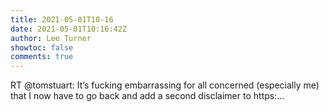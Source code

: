 ```yaml
---
title: 2021-05-01T10-16
date: 2021-05-01T10:16:42Z
author: Lee Turner
showtoc: false
comments: true
---
```


RT @tomstuart: It’s fucking embarrassing for all concerned (especially me) that I now have to go back and add a second disclaimer to https:…

